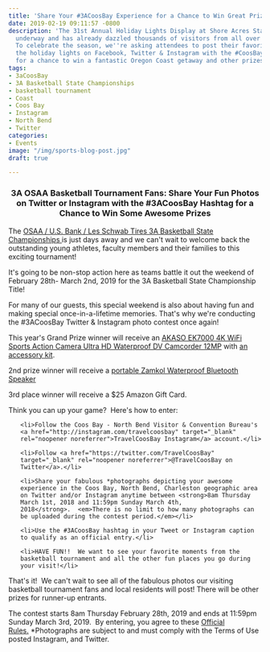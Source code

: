 ```yaml
---
title: 'Share Your #3ACoosBay Experience for a Chance to Win Great Prizes!'
date: 2019-02-19 09:11:57 -0800
description: 'The 31st Annual Holiday Lights Display at Shore Acres State Park is
  underway and has already dazzled thousands of visitors from all over the region.
  To celebrate the season, we''re asking attendees to post their favorite photos of
  the holiday lights on Facebook, Twitter & Instagram with the #CoosBayHoliday tag
  for a chance to win a fantastic Oregon Coast getaway and other prizes!'
tags:
- 3aCoosBay
- 3A Basketball State Championships
- basketball tournament
- Coast
- Coos Bay
- Instagram
- North Bend
- Twitter
categories:
- Events
image: "/img/sports-blog-post.jpg"
draft: true

---
```

<h3 style="text-align: center;">3A OSAA Basketball Tournament Fans: Share Your Fun Photos on Twitter or Instagram with the #3ACoosBay Hashtag for a Chance to Win Some Awesome Prizes</h3>

The [OSAA / U.S. Bank / Les Schwab Tires 3A Basketball State Championships ](http://www.osaa.org/activities/bbx/brackets?div=3A)is just days away and we can't wait to welcome back the outstanding young athletes, faculty members and their families to this exciting tournament!

It's going to be non-stop action here as teams battle it out the weekend of February 28th- March 2nd, 2019 for the 3A Basketball State Championship Title!

For many of our guests, this special weekend is also about having fun and making special once-in-a-lifetime memories. That's why we're conducting the #3ACoosBay Twitter & Instagram photo contest once again!

This year's Grand Prize winner will receive an [AKASO EK7000 4K WiFi Sports Action Camera Ultra HD Waterproof DV Camcorder 12MP](https://www.amazon.com/AKASO-EK7000-Sports-Waterproof-Camcorder/dp/B01HGM33HG/ref=sr_1_3?ie=UTF8&qid=1548805513&sr=8-3&keywords=akaso+ek7000+4k+wifi+sports+action+camera) with [an accessory kit](https://www.amazon.com/gp/product/B00PQ9YNI0/ref=ox_sc_act_title_2?smid=A2AVQ8OGQQLVR9&psc=1). 

2nd prize winner will receive a [portable Zamkol Waterproof Bluetooth Speaker](https://www.amazon.com/Bluetooth-Speakers-Zamkol-Waterproof-Dustproof/dp/B07GXDNZJ7/ref=sr_1_12?s=electronics&ie=UTF8&qid=1548805888&sr=1-12&keywords=bluetooth+speakers&refinements=p_36:1253504011,p_72:1248879011)

3rd place winner will receive a $25 Amazon Gift Card.

Think you can up your game?  Here's how to enter:

<ol>

    <li>Follow the Coos Bay - North Bend Visitor & Convention Bureau's <a href="http://instagram.com/travelcoosbay" target="_blank" rel="noopener noreferrer">TravelCoosBay Instagram</a> account.</li>
    
    <li>Follow <a href="https://twitter.com/TravelCoosBay" target="_blank" rel="noopener noreferrer">@TravelCoosBay on Twitter</a>.</li>
    
    <li>Share your fabulous *photographs depicting your awesome experience in the Coos Bay, North Bend, Charleston geographic area on Twitter and/or Instagram anytime between <strong>8am Thursday March 1st, 2018 and 11:59pm Sunday March 4th, 2018</strong>.  <em>There is no limit to how many photographs can be uploaded during the contest period.</em></li>
    
    <li>Use the #3ACoosBay hashtag in your Tweet or Instagram caption to qualify as an official entry.</li>
    
    <li>HAVE FUN!!  We want to see your favorite moments from the basketball tournament and all the other fun places you go during your visit!</li>

</ol>

That's it!  We can't wait to see all of the fabulous photos our visiting basketball tournament fans and local residents will post! There will be other prizes for runner-up entrants.

The contest starts 8am Thursday February 28th, 2019 and ends at 11:59pm Sunday March 3rd, 2019.  By entering, you agree to these <a href="http://oregonsadventurecoast.com/2015/02/3acoosbay/" target="_blank" rel="noopener noreferrer">Official Rules.</a> *Photographs are subject to and must comply with the Terms of Use posted Instagram, and Twitter.